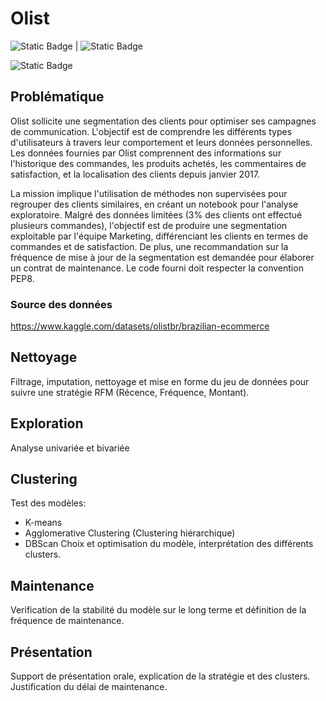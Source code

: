 # Olist
![Static Badge](https://img.shields.io/badge/Python-blue) | ![Static Badge](https://img.shields.io/badge/Conda-green)

![Static Badge](https://img.shields.io/badge/Sklearn-dark_green)

## Problématique
Olist sollicite une segmentation des clients pour optimiser ses campagnes de communication. L'objectif est de comprendre les différents types d'utilisateurs à travers leur comportement et leurs données personnelles. Les données fournies par Olist comprennent des informations sur l'historique des commandes, les produits achetés, les commentaires de satisfaction, et la localisation des clients depuis janvier 2017. 

La mission implique l'utilisation de méthodes non supervisées pour regrouper des clients similaires, en créant un notebook pour l'analyse exploratoire. Malgré des données limitées (3% des clients ont effectué plusieurs commandes), l'objectif est de produire une segmentation exploitable par l'équipe Marketing, différenciant les clients en termes de commandes et de satisfaction. De plus, une recommandation sur la fréquence de mise à jour de la segmentation est demandée pour élaborer un contrat de maintenance. Le code fourni doit respecter la convention PEP8.

### Source des données
https://www.kaggle.com/datasets/olistbr/brazilian-ecommerce

## Nettoyage
Filtrage, imputation, nettoyage et mise en forme du jeu de données pour suivre une stratégie RFM (Récence, Fréquence, Montant).

## Exploration
Analyse univariée et bivariée

## Clustering
Test des modèles: 
- K-means
- Agglomerative Clustering (Clustering hiérarchique)
- DBScan
Choix et optimisation du modèle, interprétation des différents clusters.

## Maintenance
Verification de la stabilité du modèle sur le long terme et définition de la fréquence de maintenance.

## Présentation
Support de présentation orale, explication de la stratégie et des clusters. Justification du délai de maintenance.